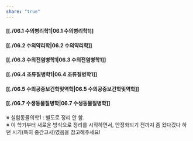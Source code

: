 ```yaml
---
share: "true"
---
```


#### [[./06.1 수의병리학1|06.1 수의병리학1]]
#### [[./06.2 수의약리학|06.2 수의약리학]]
#### [[./06.3 수의전염병학1|06.3 수의전염병학1]]
#### [[./06.4 조류질병학1|06.4 조류질병학1]]
#### [[./06.5 수의공중보건학및역학|06.5 수의공중보건학및역학]]
#### [[./06.7 수생동물질병학|06.7 수생동물질병학]]

※ 실험동물의학1 : 별도로 정리 안 함.<br>
※ 이 학기부터 새로운 방식으로 정리를 시작하면서, 안정화되기 전까지 좀 왔다갔다 하던 시기(특히 중간고사)였음을 참고해주세요!

